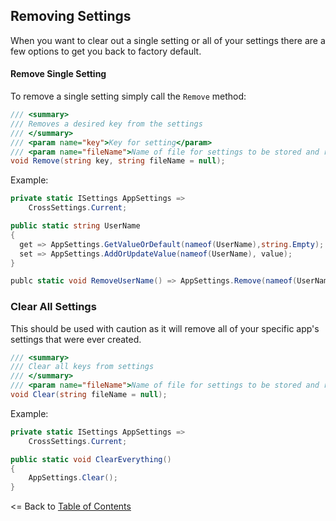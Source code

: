 ## Removing Settings
When you want to clear out a single setting or all of your settings there are a few options to get you back to factory default.

#### Remove Single Setting
To remove a single setting simply call the `Remove` method:

```csharp
/// <summary>
/// Removes a desired key from the settings
/// </summary>
/// <param name="key">Key for setting</param>
/// <param name="fileName">Name of file for settings to be stored and retrieved </param>
void Remove(string key, string fileName = null);
```

Example:
```csharp
private static ISettings AppSettings =>
    CrossSettings.Current;

public static string UserName
{
  get => AppSettings.GetValueOrDefault(nameof(UserName),string.Empty); 
  set => AppSettings.AddOrUpdateValue(nameof(UserName), value); 
}

publc static void RemoveUserName() => AppSettings.Remove(nameof(UserName));
```

### Clear All Settings
This should be used with caution as it will remove all of your specific app's settings that were ever created.

```csharp
/// <summary>
/// Clear all keys from settings
/// </summary>
/// <param name="fileName">Name of file for settings to be stored and retrieved </param>
void Clear(string fileName = null);
```

Example:
```csharp
private static ISettings AppSettings =>
    CrossSettings.Current;

public static void ClearEverything()
{
    AppSettings.Clear();
}
```

<= Back to [Table of Contents](README.md)